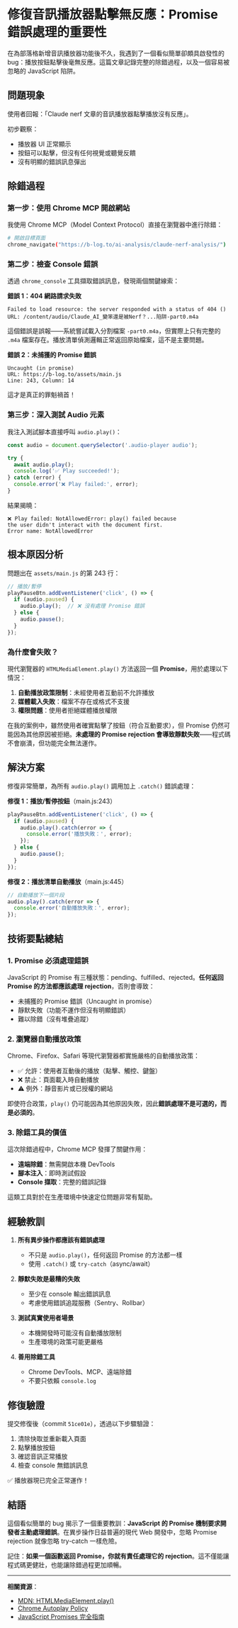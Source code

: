 # 修復音訊播放器點擊無反應：Promise 錯誤處理的重要性

在為部落格新增音訊播放器功能後不久，我遇到了一個看似簡單卻頗具啟發性的 bug：播放按鈕點擊後毫無反應。這篇文章記錄完整的除錯過程，以及一個容易被忽略的 JavaScript 陷阱。

## 問題現象

使用者回報：「Claude nerf 文章的音訊播放器點擊播放沒有反應」。

初步觀察：
- 播放器 UI 正常顯示
- 按鈕可以點擊，但沒有任何視覺或聽覺反饋
- 沒有明顯的錯誤訊息彈出

## 除錯過程

### 第一步：使用 Chrome MCP 開啟網站

我使用 Chrome MCP（Model Context Protocol）直接在瀏覽器中進行除錯：

```bash
# 開啟目標頁面
chrome_navigate("https://b-log.to/ai-analysis/claude-nerf-analysis/")
```

### 第二步：檢查 Console 錯誤

透過 `chrome_console` 工具擷取錯誤訊息，發現兩個關鍵線索：

**錯誤 1：404 網路請求失敗**
```
Failed to load resource: the server responded with a status of 404 ()
URL: /content/audio/Claude_AI_變笨還是被Nerf？...陷阱-part0.m4a
```

這個錯誤是誤報——系統嘗試載入分割檔案 `-part0.m4a`，但實際上只有完整的 `.m4a` 檔案存在。播放清單偵測邏輯正常返回原始檔案，這不是主要問題。

**錯誤 2：未捕獲的 Promise 錯誤**
```
Uncaught (in promise)
URL: https://b-log.to/assets/main.js
Line: 243, Column: 14
```

這才是真正的罪魁禍首！

### 第三步：深入測試 Audio 元素

我注入測試腳本直接呼叫 `audio.play()`：

```javascript
const audio = document.querySelector('.audio-player audio');

try {
  await audio.play();
  console.log('✅ Play succeeded!');
} catch (error) {
  console.error('❌ Play failed:', error);
}
```

結果揭曉：

```
❌ Play failed: NotAllowedError: play() failed because
the user didn't interact with the document first.
Error name: NotAllowedError
```

## 根本原因分析

問題出在 `assets/main.js` 的第 243 行：

```javascript
// 播放/暫停
playPauseBtn.addEventListener('click', () => {
  if (audio.paused) {
    audio.play();  // ❌ 沒有處理 Promise 錯誤
  } else {
    audio.pause();
  }
});
```

### 為什麼會失敗？

現代瀏覽器的 `HTMLMediaElement.play()` 方法返回一個 **Promise**，用於處理以下情況：

1. **自動播放政策限制**：未經使用者互動前不允許播放
2. **媒體載入失敗**：檔案不存在或格式不支援
3. **權限問題**：使用者拒絕媒體播放權限

在我的案例中，雖然使用者確實點擊了按鈕（符合互動要求），但 Promise 仍然可能因為其他原因被拒絕。**未處理的 Promise rejection 會導致靜默失敗**——程式碼不會崩潰，但功能完全無法運作。

## 解決方案

修復非常簡單，為所有 `audio.play()` 調用加上 `.catch()` 錯誤處理：

**修復 1：播放/暫停按鈕**（main.js:243）
```javascript
playPauseBtn.addEventListener('click', () => {
  if (audio.paused) {
    audio.play().catch(error => {
      console.error('播放失敗：', error);
    });
  } else {
    audio.pause();
  }
});
```

**修復 2：播放清單自動播放**（main.js:445）
```javascript
// 自動播放下一個片段
audio.play().catch(error => {
  console.error('自動播放失敗：', error);
});
```

## 技術要點總結

### 1. Promise 必須處理錯誤

JavaScript 的 Promise 有三種狀態：pending、fulfilled、rejected。**任何返回 Promise 的方法都應該處理 rejection**，否則會導致：

- 未捕獲的 Promise 錯誤（Uncaught in promise）
- 靜默失敗（功能不運作但沒有明顯錯誤）
- 難以除錯（沒有堆疊追蹤）

### 2. 瀏覽器自動播放政策

Chrome、Firefox、Safari 等現代瀏覽器都實施嚴格的自動播放政策：

- ✅ 允許：使用者互動後的播放（點擊、觸控、鍵盤）
- ❌ 禁止：頁面載入時自動播放
- ⚠️ 例外：靜音影片或已授權的網站

即使符合政策，`play()` 仍可能因為其他原因失敗，因此**錯誤處理不是可選的，而是必須的**。

### 3. 除錯工具的價值

這次除錯過程中，Chrome MCP 發揮了關鍵作用：

- **遠端除錯**：無需開啟本機 DevTools
- **腳本注入**：即時測試假設
- **Console 擷取**：完整的錯誤記錄

這類工具對於在生產環境中快速定位問題非常有幫助。

## 經驗教訓

1. **所有異步操作都應該有錯誤處理**
   - 不只是 `audio.play()`，任何返回 Promise 的方法都一樣
   - 使用 `.catch()` 或 `try-catch`（async/await）

2. **靜默失敗是最糟的失敗**
   - 至少在 console 輸出錯誤訊息
   - 考慮使用錯誤追蹤服務（Sentry、Rollbar）

3. **測試真實使用者場景**
   - 本機開發時可能沒有自動播放限制
   - 生產環境的政策可能更嚴格

4. **善用除錯工具**
   - Chrome DevTools、MCP、遠端除錯
   - 不要只依賴 `console.log`

## 修復驗證

提交修復後（commit `51ce01e`），透過以下步驟驗證：

1. 清除快取並重新載入頁面
2. 點擊播放按鈕
3. 確認音訊正常播放
4. 檢查 console 無錯誤訊息

✅ 播放器現已完全正常運作！

## 結語

這個看似簡單的 bug 揭示了一個重要教訓：**JavaScript 的 Promise 機制要求開發者主動處理錯誤**。在異步操作日益普遍的現代 Web 開發中，忽略 Promise rejection 就像忽略 try-catch 一樣危險。

記住：**如果一個函數返回 Promise，你就有責任處理它的 rejection**。這不僅能讓程式碼更健壯，也能讓除錯過程更加順暢。

---

**相關資源**：
- [MDN: HTMLMediaElement.play()](https://developer.mozilla.org/en-US/docs/Web/API/HTMLMediaElement/play)
- [Chrome Autoplay Policy](https://developer.chrome.com/blog/autoplay/)
- [JavaScript Promises 完全指南](https://developer.mozilla.org/en-US/docs/Web/JavaScript/Reference/Global_Objects/Promise)

